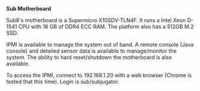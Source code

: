 **Sub Motherboard**

Sub8's motherboard is a Supermicro X10SDV-TLN4F. It runs a Intel Xeon D-1541 CPU with 16 GB of DDR4 ECC RAM. The platform also has a 512GB M.2 SSD.

IPMI is available to manage the system out of band. A remote console (Java console) and detailed sensor data is available to manage/monitor the system. The ability to hard reset/shutdown the motherboard is also available.

To access the IPMI, connect to 192.168.1.20 with a web browser (Chrome is tested that this time). Login is sub/subjugator.